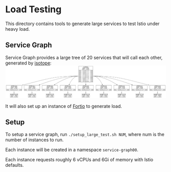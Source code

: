 # Load Testing

This directory contains tools to generate large services to test Istio under heavy load.

## Service Graph

Service Graph provides a large tree of 20 services that will call each other, generated by [isotope](/isotope):
![service-graph-diagram.png](service-graph-diagram.png)

It will also set up an instance of [Fortio](https://github.com/fortio/fortio#fortio) to generate load.

## Setup

To setup a service graph, run `./setup_large_test.sh NUM`, where num is the number of instances to run.

Each instance will be created in a namespace `service-graph00`.

Each instance requests roughly 6 vCPUs and 6Gi of memory with Istio defaults.
